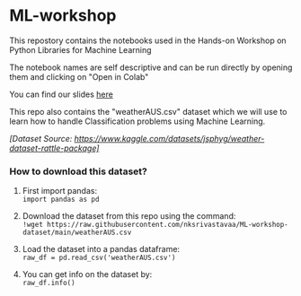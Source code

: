 # ML-workshop

This repostory contains the notebooks used in the Hands-on Workshop on Python Libraries for Machine Learning

The notebook names are self descriptive and can be run directly by opening them and clicking on "Open in Colab" 

You can find our slides [here](https://www.canva.com/design/DAFYdcGfOwk/w8OjCQPACr1V-mdw2xP1Qg/view?utm_content=DAFYdcGfOwk&utm_campaign=designshare&utm_medium=link&utm_source=publishsharelink)

This repo also contains the "weatherAUS.csv" dataset which we will use to learn how to handle Classification problems using Machine Learning. 

*[Dataset Source: https://www.kaggle.com/datasets/jsphyg/weather-dataset-rattle-package]*

### **How to download this dataset?**

1) First import pandas: <br>
`import pandas as pd`

2) Download the dataset from this repo using the command: <br>
`!wget https://raw.githubusercontent.com/nksrivastavaa/ML-workshop-dataset/main/weatherAUS.csv`

3) Load the dataset into a pandas dataframe: <br>
`raw_df = pd.read_csv('weatherAUS.csv')`

4) You can get info on the dataset by: <br>
`raw_df.info()`



